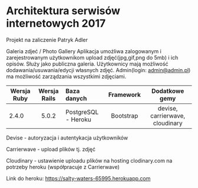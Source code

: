 # Architektura serwisów internetowych 2017
Projekt na zaliczenie
Patryk Adler

Galeria zdjeć / Photo Gallery
Aplikacja umożliwa zalogowanym i zarejestrowanym użytkownikom upload zdjęć(jpg,gif,png do 5mb) i ich opisów.
Służy jako publiczna galeria. Użytkownicy mają możliwość dodawania/usuwania/edycji własnych zdjęć.
Admin(login: admin@admin.pl) ma możliwość zarządzania wszystkimi zdjęciami.

| Wersja Ruby   | Wersja Rails  |                Baza danych                 | Framework |           Dodatkowe gemy           |
| ------------- |:-------------:|:-------------------------------------------|:---------:|:----------------------------------:|
|      2.4.0    | 5.0.2         | PostgreSQL - Heroku                         | Bootstrap | devise, carrierwave, cloudinary |

Devise - autoryzacja i autentykacja użytkowników

Carrierwave - upload plików tj. zdjęć

Cloudinary - ustawienie uploadu plików na hosting clodinary.com na potrzeby heroku (współpracuje z Carrierwave)

Link do heroku: https://salty-waters-65995.herokuapp.com
